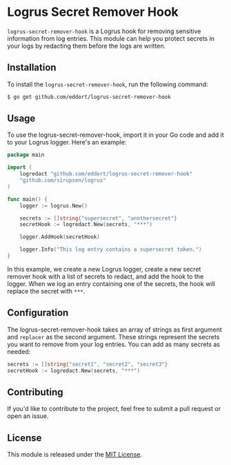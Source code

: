 # Logrus Secret Remover Hook

`logrus-secret-remover-hook` is a Logrus hook for removing sensitive information from log entries. This module can help you protect secrets in your logs by redacting them before the logs are written.

## Installation

To install the `logrus-secret-remover-hook`, run the following command:

```sh
$ go get github.com/eddort/logrus-secret-remover-hook
```

## Usage

To use the logrus-secret-remover-hook, import it in your Go code and add it to your Logrus logger. Here's an example:

```go
package main

import (
	logredact "github.com/eddort/logrus-secret-remover-hook"
	"github.com/sirupsen/logrus"
)

func main() {
	logger := logrus.New()

	secrets := []string{"supersecret", "anothersecret"}
	secretHook := logredact.New(secrets, "***")

	logger.AddHook(secretHook)

	logger.Info("This log entry contains a supersecret token.")
}

```

In this example, we create a new Logrus logger, create a new secret remover hook with a list of secrets to redact, and add the hook to the logger. When we log an entry containing one of the secrets, the hook will replace the secret with `***`.

## Configuration

The logrus-secret-remover-hook takes an array of strings as first argument and `replacer` as the second argument. These strings represent the secrets you want to remove from your log entries. You can add as many secrets as needed:

```go
secrets := []string{"secret1", "secret2", "secret3"}
secretHook := logredact.New(secrets, "***")
```

## Contributing

If you'd like to contribute to the project, feel free to submit a pull request or open an issue.

## License

This module is released under the [MIT License](https://opensource.org/license/mit/).